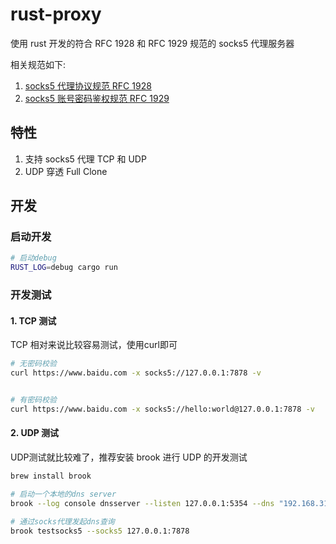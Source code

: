 # rust-proxy

使用 rust 开发的符合 RFC 1928 和 RFC 1929 规范的 socks5 代理服务器

相关规范如下:

1. [socks5 代理协议规范 RFC 1928](https://www.ietf.org/rfc/rfc1928.txt)
2. [socks5 账号密码鉴权规范 RFC 1929](https://www.ietf.org/rfc/rfc1929.txt)

## 特性

1. 支持 socks5 代理 TCP 和 UDP
2. UDP 穿透 Full Clone

## 开发

### 启动开发

```bash
# 启动debug
RUST_LOG=debug cargo run
```

### 开发测试

#### 1. TCP 测试

TCP 相对来说比较容易测试，使用curl即可

```bash
# 无密码校验
curl https://www.baidu.com -x socks5://127.0.0.1:7878 -v


# 有密码校验
curl https://www.baidu.com -x socks5://hello:world@127.0.0.1:7878 -v
```

#### 2. UDP 测试

UDP测试就比较难了，推荐安装 brook 进行 UDP 的开发测试

```bash
brew install brook

# 启动一个本地的dns server
brook --log console dnsserver --listen 127.0.0.1:5354 --dns "192.168.31.1:53"

# 通过socks代理发起dns查询
brook testsocks5 --socks5 127.0.0.1:7878

```
